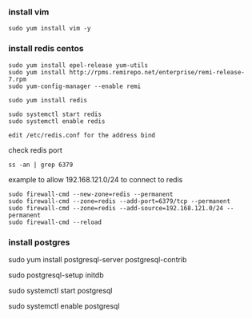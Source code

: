 ### install vim
```
sudo yum install vim -y
```

### install redis centos
```
sudo yum install epel-release yum-utils
sudo yum install http://rpms.remirepo.net/enterprise/remi-release-7.rpm
sudo yum-config-manager --enable remi

sudo yum install redis

sudo systemctl start redis
sudo systemctl enable redis

edit /etc/redis.conf for the address bind
```
check redis port
```
ss -an | grep 6379
```

example to allow 192.168.121.0/24 to connect to redis
```
sudo firewall-cmd --new-zone=redis --permanent
sudo firewall-cmd --zone=redis --add-port=6379/tcp --permanent
sudo firewall-cmd --zone=redis --add-source=192.168.121.0/24 --permanent
sudo firewall-cmd --reload
```

### install postgres

sudo yum install postgresql-server postgresql-contrib

sudo postgresql-setup initdb

sudo systemctl start postgresql

sudo systemctl enable postgresql
